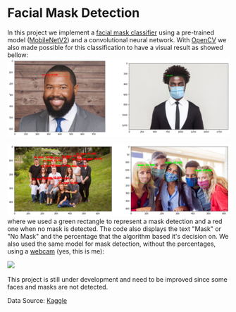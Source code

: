 # Facial Mask Detection

In this project we implement a [facial mask classifier](https://nbviewer.jupyter.org/github/diogolbar/mask-detection/blob/main/MaskClassifier.ipynb) using a pre-trained model ([MobileNetV2](https://www.tensorflow.org/api_docs/python/tf/keras/applications/MobileNetV2)) and a convolutional neural network. With [OpenCV](https://nbviewer.jupyter.org/github/diogolbar/mask-detection/blob/main/FaceMaskRecog.ipynb) we also made possible for this classification to have a visual result as showed bellow:
![](onefacemask.png)

![](maskfinal.png)
where we used a green rectangle to represent a mask detection and a red one when no mask is detected. The code also displays the text "Mask" or "No Mask" and the percentage that the algorithm based it's decision on. We also used the same model for mask detection, without the percentages, using a [webcam](mask_recog.py) (yes, this is me): 

![](masktest.gif)

This project is still under development and need to be improved since some faces and masks are not detected.

Data Source: [Kaggle](https://www.kaggle.com/ashishjangra27/face-mask-12k-images-dataset)
 
